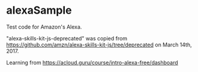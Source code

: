 # alexaSample
Test code for Amazon's Alexa.

"alexa-skills-kit-js-deprecated" was copied from https://github.com/amzn/alexa-skills-kit-js/tree/deprecated on March 14th, 2017.

Learning from https://acloud.guru/course/intro-alexa-free/dashboard
